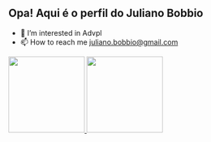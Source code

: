 ## Opa! Aqui é o perfil do Juliano Bobbio
- 👀 I’m interested in Advpl
- 📫 How to reach me juliano.bobbio@gmail.com
 <div>
  <a href="https://github.com/julianobobbio">
  <img height="150em" src="https://github-readme-stats.vercel.app/api?username=julianobobbio&show_icons=true&theme=dracula&include_all_commits=true&count_private=true"/>
  <img height="150em" src="https://github-readme-stats.vercel.app/api/top-langs/?username=julianobobbio&layout=compact&langs_count=7&theme=dracula"/>
</div>
